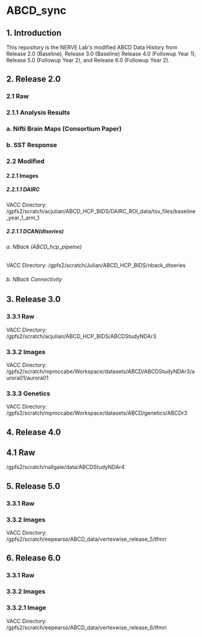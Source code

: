 # ABCD_sync
## 1. Introduction
This repository is the NERVE Lab's modified ABCD Data History from Release 2.0 (Baseline), Release 3.0 (Baseline) Release 4.0 (Followup Year 1), Release 5.0 (Followup Year 2), and Release 6.0 (Followup Year 2).



## 2.  Release 2.0 

### 2.1 Raw 
### 2.1.1 Analysis Results
### a. Nifti Brain Maps (Consortium Paper)
### b. SST Response 
### 2.2 Modified
#### 2.2.1 Images
##### 2.2.1.1 DAIRC
VACC Directory:
/gpfs2/scratch/acjulian/ABCD_HCP_BIDS/DAIRC_ROI_data/tsv_files/baseline_year_1_arm_1
##### 2.2.1.1 DCAN(dtseries)
###### a. NBack (ABCD_hcp_pipelne)
VACC Directory:
/gpfs2/scratch/Julian/ABCD_HCP_BIDS/nback_dtseries
###### b. NBack Connectivity

## 3.  Release 3.0 
### 3.3.1 Raw 
VACC Directory:
/gpfs2/scratch/acjulian/ABCD_HCP_BIDS/ABCDStudyNDAr3
### 3.3.2 Images
VACC Directory:
/gpfs2/scratch/mpmccabe/Workspace/datasets/ABCD/ABCDStudyNDAr3/aurora01/aurora01
### 3.3.3 Genetics
VACC Directory:
/gpfs2/scratch/mpmccabe/Workspace/datasets/ABCD/genetics/ABCDr3

## 4.  Release 4.0

## 4.1 Raw

/gpfs2/scratch/nallgaie/data/ABCDStudyNDAr4

## 5.  Release 5.0 

### 3.3.1 Raw 
### 3.3.2 Images
VACC Directory:
/gpfs2/scratch/eepearso/ABCD_data/vertexwise_release_5/tfmri

## 6.  Release 6.0

### 3.3.1 Raw 
### 3.3.2 Images

### 3.3.2.1 Image
VACC Directory:
/gpfs2/scratch/eepearso/ABCD_data/vertexwise_release_6/tfmri

